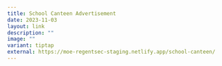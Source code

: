 ```yaml
---
title: School Canteen Advertisement
date: 2023-11-03
layout: link
description: ""
image: ""
variant: tiptap
external: https://moe-regentsec-staging.netlify.app/school-canteen/
---
```


